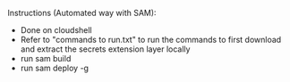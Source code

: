 Instructions (Automated way with SAM):
- Done on cloudshell
- Refer to "commands to run.txt" to run the commands to first download and extract the secrets extension layer locally
- run sam build
- run sam deploy -g


